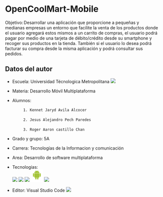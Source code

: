 # OpenCoolMart-Mobile

Objetivo: Desarrollar una aplicación que proporcione a pequeñas y medianas empresas un entorno que facilite la venta de los productos donde el usuario agregará estos mismos a un carrito de compras, el usuario podrá pagar por medio de una tarjeta de débito/crédito desde su smartphone y recoger sus productos en la tienda. También si el usuario lo desea podrá facturar su compra desde la misma aplicación y podrá consultar sus pedidos. 

## Datos del autor

- Escuela: Universidad Técnologica Metropolitana <img src="http://cursos.utmetropolitana.edu.mx/moodle/theme/image.php/utm/theme/1601144918/logo-utm" with='25' height='25'>
- Materia: Desarrollo Móvil Multiplataforma
- Alumnos: 

           1. Kennet Jaryd Avila Alcocer
           
           2. Jesus Alejandro Pech Paredes
           
           3. Roger Aaron castillo Chan
- Grado y grupo: 5A
- Carrera: Tecnologías de la Informacion y comunicación
- Area: Desarrollo de software multiplataforma
- Tecnologias:<br>
            <img src="https://cdn.worldvectorlogo.com/logos/flutter-logo.svg" with='50' height='50'>
            <img src="https://cdn.worldvectorlogo.com/logos/microsoft-sql-server.svg" with='40' height='40'>
            <img src="https://www.vectorlogo.zone/logos/invisionapp/invisionapp-icon.svg" with='40' height='40'>
            <img src="https://raw.githubusercontent.com/devicons/devicon/master/icons/android/android-original-wordmark.svg" with='40' height='40'>
            <img src="https://cdn4.iconfinder.com/data/icons/logos-brands-5/24/discord-512.png" with='40' height='40'> 
- Editor: Visual Studio Code <img src="https://cdn.worldvectorlogo.com/logos/visual-studio-code-1.svg" with='25' height='25'>
